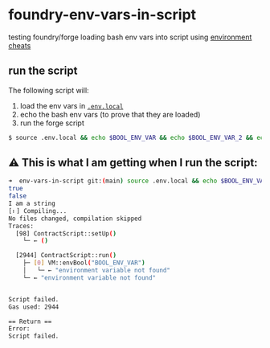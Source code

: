 # foundry-env-vars-in-script

testing foundry/forge loading bash env vars into script using [environment cheats](https://book.getfoundry.sh/cheatcodes/external)

## run the script

The following script will:

1. load the env vars in [`.env.local`](./.env.local)
1. echo the bash env vars (to prove that they are loaded)
1. run the forge script

```sh
$ source .env.local && echo $BOOL_ENV_VAR && echo $BOOL_ENV_VAR_2 && echo $STRING_ENV_VAR && forge script script/Contract.s.sol -vvvvv
```

## ⚠️ This is what I am getting when I run the script:

```sh
➜  env-vars-in-script git:(main) source .env.local && echo $BOOL_ENV_VAR && echo $BOOL_ENV_VAR_2 && echo $STRING_ENV_VAR && forge script script/Contract.s.sol -vvvvv
true
false
I am a string
[⠆] Compiling...
No files changed, compilation skipped
Traces:
  [98] ContractScript::setUp()
    └─ ← ()

  [2944] ContractScript::run()
    ├─ [0] VM::envBool("BOOL_ENV_VAR")
    │   └─ ← "environment variable not found"
    └─ ← "environment variable not found"


Script failed.
Gas used: 2944

== Return ==
Error:
Script failed.
```
